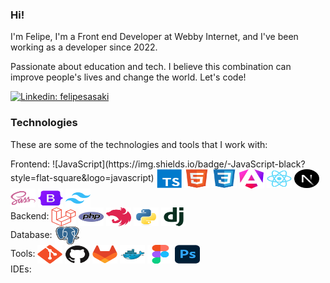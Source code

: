 ### Hi!

I'm Felipe,  I'm a Front end Developer at Webby Internet, and I've been working as a developer since 2022. 

Passionate about education and tech. I believe this combination can improve people's lives and change the world. Let's code!

[![Linkedin: felipesasaki](https://img.shields.io/badge/-Linkedin-blue?style=flat-square&logo=Linkedin&logoColor=white&link=https://www.linkedin.com/in/felipesasaki/)](https://www.linkedin.com/in/felipesasaki/)


### Technologies
These are some of the technologies and tools that I work with:

<div>
  <span>Frontend: </span>
  ![JavaScript](https://img.shields.io/badge/-JavaScript-black?style=flat-square&logo=javascript)
  <img align="center" alt="Fe-TS" height="30" width="40" src="https://raw.githubusercontent.com/devicons/devicon/master/icons/typescript/typescript-plain.svg">
  <img align="center" alt="Fe-HTML" height="30" width="40" src="https://raw.githubusercontent.com/devicons/devicon/master/icons/html5/html5-original.svg">
  <img align="center" alt="Fe-CSS" height="30" width="40" src="https://raw.githubusercontent.com/devicons/devicon/master/icons/css3/css3-original.svg">
  <img align="center" alt="Fe-Angular" height="31" width="41" src="https://raw.githubusercontent.com/devicons/devicon/master/icons/angular/angular-original.svg">
  <img align="center" alt="Fe-react" height="30" width="40" src="https://raw.githubusercontent.com/devicons/devicon/master/icons/react/react-original.svg">
  <img align="center" alt="Fe-nextjs" height="30" width="40" src="https://raw.githubusercontent.com/devicons/devicon/master/icons/nextjs/nextjs-original.svg">
  <img align="center" alt="Fe-sass" height="30" width="40" src="https://raw.githubusercontent.com/devicons/devicon/master/icons/sass/sass-original.svg">
  <img align="center" alt="Fe-bootstrap" height="30" width="40" src="https://raw.githubusercontent.com/devicons/devicon/master/icons/bootstrap/bootstrap-original.svg">
  <img align="center" alt="Fe-tailwind" height="30" width="40" src="https://raw.githubusercontent.com/devicons/devicon/master/icons/tailwindcss/tailwindcss-original.svg">
</div>

<div>
  <span>Backend: </span>
  <img align="center" alt="Fe-laravel" height="30" width="40" src="https://raw.githubusercontent.com/devicons/devicon/master/icons/laravel/laravel-original.svg">
  <img align="center" alt="Fe-php" height="30" width="40" src="https://raw.githubusercontent.com/devicons/devicon/master/icons/php/php-original.svg">
  <img align="center" alt="Fe-nest" height="30" width="40" src="https://raw.githubusercontent.com/devicons/devicon/master/icons/nestjs/nestjs-original.svg">
  <img align="center" alt="Fe-python" height="30" width="40" src="https://raw.githubusercontent.com/devicons/devicon/master/icons/python/python-original.svg">
  <img align="center" alt="Fe-laravel" height="30" width="40" src="https://raw.githubusercontent.com/devicons/devicon/master/icons/django/django-plain.svg">
</div>

<div>
  <span>Database: </span>
  <img align="center" alt="Fe-photoshop" height="30" width="40" src="https://raw.githubusercontent.com/devicons/devicon/master/icons/postgresql/postgresql-original.svg">
</div>

<div>
  <span>Tools: </span>
  <img align="center" alt="Fe-git" height="30" width="40" src="https://raw.githubusercontent.com/devicons/devicon/master/icons/git/git-original.svg">
  <img align="center" alt="Fe-github" height="30" width="40" src="https://raw.githubusercontent.com/devicons/devicon/master/icons/github/github-original.svg">
  <img align="center" alt="Fe-gitlab" height="30" width="40" src="https://raw.githubusercontent.com/devicons/devicon/master/icons/gitlab/gitlab-original.svg">
  <img align="center" alt="Fe-docker" height="30" width="40" src="https://raw.githubusercontent.com/devicons/devicon/master/icons/docker/docker-original.svg">
  <img align="center" alt="Fe-laravel" height="30" width="40" src="https://raw.githubusercontent.com/devicons/devicon/master/icons/figma/figma-original.svg">
  <img align="center" alt="Fe-photoshop" height="30" width="40" src="https://raw.githubusercontent.com/devicons/devicon/master/icons/photoshop/photoshop-original.svg">
</div>

<div>
  <span>IDEs: </span>
  
</div>



